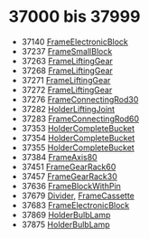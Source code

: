 # 37000 bis 37999
- 37140 [FrameElectronicBlock](Elements/FrameElectronicBlock.md)
- 37237 [FrameSmallBlock](Elements/FrameSmallBlock.md)
- 37263 [FrameLiftingGear](Elements/FrameLiftingGear.md)
- 37268 [FrameLiftingGear](Elements/FrameLiftingGear.md)
- 37271 [FrameLiftingGear](Elements/FrameLiftingGear.md)
- 37272 [FrameLiftingGear](Elements/FrameLiftingGear.md)
- 37276 [FrameConnectingRod30](Elements/FrameConnectingRod30.md)
- 37282 [HolderLiftingJoint](Elements/HolderLiftingJoint.md)
- 37283 [FrameConnectingRod60](Elements/FrameConnectingRod60.md)
- 37353 [HolderCompleteBucket](Elements/HolderCompleteBucket.md)
- 37354 [HolderCompleteBucket](Elements/HolderCompleteBucket.md)
- 37355 [HolderCompleteBucket](Elements/HolderCompleteBucket.md)
- 37384 [FrameAxis80](Elements/FrameAxis80.md)
- 37451 [FrameGearRack60](Elements/FrameGearRack60.md)
- 37457 [FrameGearRack30](Elements/FrameGearRack30.md)
- 37636 [FrameBlockWithPin](Elements/FrameBlockWithPin.md)
- 37679 [Divider](ModelBase/Divider.md), [FrameCassette](Elements/FrameCassette.md)
- 37683 [FrameElectronicBlock](Elements/FrameElectronicBlock.md)
- 37869 [HolderBulbLamp](Elements/HolderBulbLamp.md)
- 37875 [HolderBulbLamp](Elements/HolderBulbLamp.md)